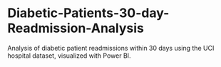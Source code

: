 # Diabetic-Patients-30-day-Readmission-Analysis
Analysis of diabetic patient readmissions within 30 days using the UCI hospital dataset, visualized with Power BI.
